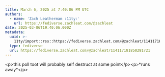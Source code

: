 ```yaml
---
title: March 6, 2025 at 7:40:06 PM UTC
authors:
  - name: 'Zach Leatherman :11ty:'
    url: https://fediverse.zachleat.com/@zachleat
date: 2025-03-06T19:40:06.000Z
metadata:
  uuid: >-
    11ty/import::rss::https://fediverse.zachleat.com/@zachleat/114117181850281721
  type: fediverse
  url: https://fediverse.zachleat.com/@zachleat/114117181850281721
---
```

\<p>this poll toot will probably self destruct at some point\</p>\<p>\*runs away\*\</p>